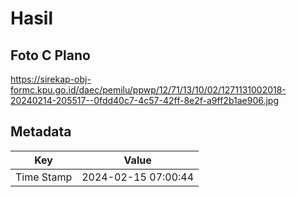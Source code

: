 # Hasil

## Foto C Plano

https://sirekap-obj-formc.kpu.go.id/daec/pemilu/ppwp/12/71/13/10/02/1271131002018-20240214-205517--0fdd40c7-4c57-42ff-8e2f-a9ff2b1ae906.jpg


## Metadata

| Key        | Value               |
| ---------- | ------------------- |
| Time Stamp | 2024-02-15 07:00:44 |



